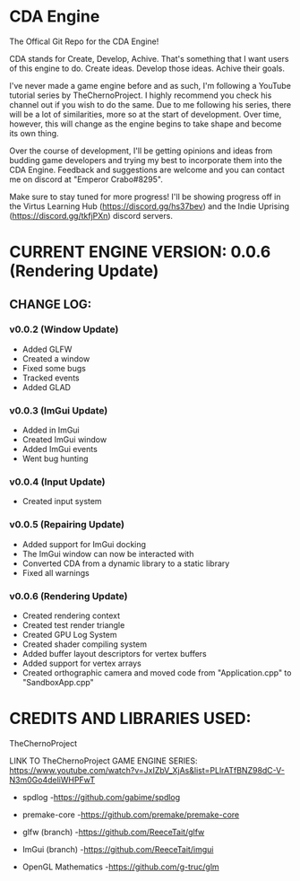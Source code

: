 # CDA Engine

The Offical Git Repo for the CDA Engine!

CDA stands for Create, Develop, Achive. That's something that I want users of this engine to do. Create ideas. Develop those ideas. Achive their goals.

I've never made a game engine before and as such, I'm following a YouTube tutorial series by TheChernoProject. I highly recommend you check his channel out if you wish to do the same. Due to me following his series, there will be a lot of similarities, more so at the start of development. Over time, however, this will change as the engine begins to take shape and become its own thing.

Over the course of development, I'll be getting opinions and ideas from budding game developers and trying my best to incorporate them into the CDA Engine. Feedback and suggestions are welcome and you can contact me on discord at "Emperor Crabo#8295".

Make sure to stay tuned for more progress! I'll be showing progress off in the Virtus Learning Hub (https://discord.gg/hs37bev) and the Indie Uprising (https://discord.gg/tkfjPXn) discord servers.

# CURRENT ENGINE VERSION: 0.0.6 (Rendering Update)

## CHANGE LOG:

### v0.0.2 (Window Update)
- Added GLFW
- Created a window
- Fixed some bugs
- Tracked events
- Added GLAD

### v0.0.3 (ImGui Update)
- Added in ImGui
- Created ImGui window
- Added ImGui events
- Went bug hunting

### v0.0.4 (Input Update)
- Created input system

### v0.0.5 (Repairing Update)
- Added support for ImGui docking
- The ImGui window can now be interacted with
- Converted CDA from a dynamic library to a static library
- Fixed all warnings

### v0.0.6 (Rendering Update)
- Created rendering context
- Created test render triangle
- Created GPU Log System
- Created shader compiling system
- Added buffer layout descriptors for vertex buffers
- Added support for vertex arrays
- Created orthographic camera and moved code from "Application.cpp" to "SandboxApp.cpp"


# CREDITS AND LIBRARIES USED:

TheChernoProject

LINK TO TheChernoProject GAME ENGINE SERIES: https://www.youtube.com/watch?v=JxIZbV_XjAs&list=PLlrATfBNZ98dC-V-N3m0Go4deliWHPFwT

- spdlog -https://github.com/gabime/spdlog

- premake-core -https://github.com/premake/premake-core

- glfw (branch) -https://github.com/ReeceTait/glfw

- ImGui (branch) -https://github.com/ReeceTait/imgui

- OpenGL Mathematics -https://github.com/g-truc/glm
